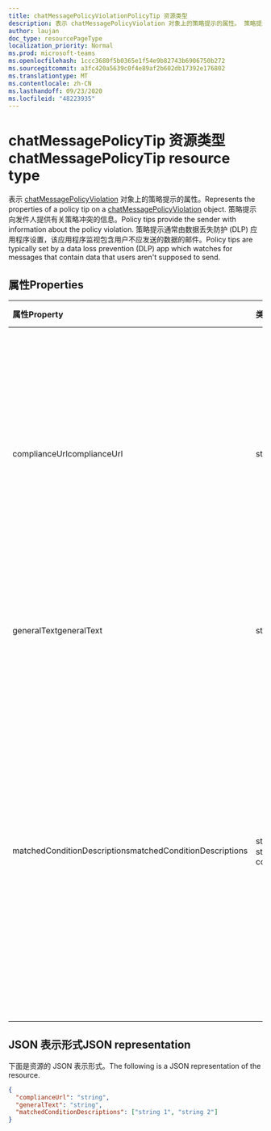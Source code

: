 ```yaml
---
title: chatMessagePolicyViolationPolicyTip 资源类型
description: 表示 chatMessagePolicyViolation 对象上的策略提示的属性。 策略提示向发件人提供有关策略冲突的信息。
author: laujan
doc_type: resourcePageType
localization_priority: Normal
ms.prod: microsoft-teams
ms.openlocfilehash: 1ccc3680f5b0365e1f54e9b82743b6906750b272
ms.sourcegitcommit: a3fc420a5639c0f4e89af2b602db17392e176802
ms.translationtype: MT
ms.contentlocale: zh-CN
ms.lasthandoff: 09/23/2020
ms.locfileid: "48223935"
---
```

# <a name="chatmessagepolicytip-resource-type"></a><span data-ttu-id="3cb08-104">chatMessagePolicyTip 资源类型</span><span class="sxs-lookup"><span data-stu-id="3cb08-104">chatMessagePolicyTip resource type</span></span>

<span data-ttu-id="3cb08-105">表示 [chatMessagePolicyViolation](chatmessagepolicyviolation.md) 对象上的策略提示的属性。</span><span class="sxs-lookup"><span data-stu-id="3cb08-105">Represents the properties of a policy tip on a [chatMessagePolicyViolation](chatmessagepolicyviolation.md) object.</span></span> <span data-ttu-id="3cb08-106">策略提示向发件人提供有关策略冲突的信息。</span><span class="sxs-lookup"><span data-stu-id="3cb08-106">Policy tips provide the sender with information about the policy violation.</span></span>
<span data-ttu-id="3cb08-107">策略提示通常由数据丢失防护 (DLP) 应用程序设置，该应用程序监视包含用户不应发送的数据的邮件。</span><span class="sxs-lookup"><span data-stu-id="3cb08-107">Policy tips are typically set by a data loss prevention (DLP) app which watches for messages that contain data that users aren't supposed to send.</span></span>

## <a name="properties"></a><span data-ttu-id="3cb08-108">属性</span><span class="sxs-lookup"><span data-stu-id="3cb08-108">Properties</span></span>

| <span data-ttu-id="3cb08-109">属性</span><span class="sxs-lookup"><span data-stu-id="3cb08-109">Property</span></span>   | <span data-ttu-id="3cb08-110">类型</span><span class="sxs-lookup"><span data-stu-id="3cb08-110">Type</span></span> |<span data-ttu-id="3cb08-111">说明</span><span class="sxs-lookup"><span data-stu-id="3cb08-111">Description</span></span>|
|:---------------|:--------|:----------|
|<span data-ttu-id="3cb08-112">complianceUrl</span><span class="sxs-lookup"><span data-stu-id="3cb08-112">complianceUrl</span></span>|<span data-ttu-id="3cb08-113">string</span><span class="sxs-lookup"><span data-stu-id="3cb08-113">string</span></span>|<span data-ttu-id="3cb08-114">用户可访问的 URL，以了解有关组织的数据丢失防护策略的信息。</span><span class="sxs-lookup"><span data-stu-id="3cb08-114">The URL a user can visit to read about the data loss prevention policies for the organization.</span></span> <span data-ttu-id="3cb08-115"> (ie，有关用户在聊天中不应说出的策略) </span><span class="sxs-lookup"><span data-stu-id="3cb08-115">(ie, policies about what users shouldn't say in chats)</span></span>|
|<span data-ttu-id="3cb08-116">generalText</span><span class="sxs-lookup"><span data-stu-id="3cb08-116">generalText</span></span>|<span data-ttu-id="3cb08-117">string</span><span class="sxs-lookup"><span data-stu-id="3cb08-117">string</span></span>|<span data-ttu-id="3cb08-118">向邮件发件人显示的说明性文本。</span><span class="sxs-lookup"><span data-stu-id="3cb08-118">Explanatory text shown to the sender of the message.</span></span>|
|<span data-ttu-id="3cb08-119">matchedConditionDescriptions</span><span class="sxs-lookup"><span data-stu-id="3cb08-119">matchedConditionDescriptions</span></span>|<span data-ttu-id="3cb08-120">string 集合</span><span class="sxs-lookup"><span data-stu-id="3cb08-120">string collection</span></span>|<span data-ttu-id="3cb08-121">数据丢失防护应用程序检测到的消息中的不正确数据的列表。</span><span class="sxs-lookup"><span data-stu-id="3cb08-121">The list of improper data in the message that was detected by the data loss prevention app.</span></span> <span data-ttu-id="3cb08-122">每个 DLP 应用定义其自己的条件，例如 "信用卡号" 和 "社会保险号"。</span><span class="sxs-lookup"><span data-stu-id="3cb08-122">Each DLP app defines its own conditions, examples include "Credit Card Number" and "Social Security Number".</span></span>|

## <a name="json-representation"></a><span data-ttu-id="3cb08-123">JSON 表示形式</span><span class="sxs-lookup"><span data-stu-id="3cb08-123">JSON representation</span></span>

<span data-ttu-id="3cb08-124">下面是资源的 JSON 表示形式。</span><span class="sxs-lookup"><span data-stu-id="3cb08-124">The following is a JSON representation of the resource.</span></span>

<!-- {
  "blockType": "resource",
  "optionalProperties": [
    "generalText"
  ],
  "@odata.type": "microsoft.graph.chatMessagePolicyViolationPolicyTip"
}-->

```json
{
  "complianceUrl": "string",
  "generalText": "string",
  "matchedConditionDescriptions": ["string 1", "string 2"]
}
```

<!-- uuid: 8fcb5dbc-d5aa-4681-8e31-b001d5168d79
2015-10-25 14:57:30 UTC -->
<!-- {
  "type": "#page.annotation",
  "description": "policy violation policy tip resource",
  "keywords": "",
  "section": "documentation",
  "tocPath": ""
}-->

